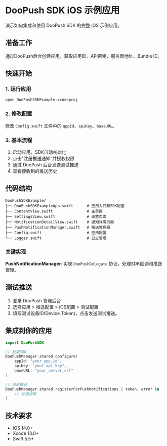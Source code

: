 # DooPush SDK iOS 示例应用

演示如何集成和使用 DooPush SDK 的完整 iOS 示例应用。

## 准备工作

通过DooPush后台创建应用，获取应用ID、API密钥、服务器地址、Bundle ID。

## 快速开始

### 1. 运行应用
```bash
open DooPushSDKExample.xcodeproj
```

### 2. 修改配置
修改 `Config.swift` 文件中的 `appId`、`apiKey`、`baseURL`。

### 3. 基本流程
1. 启动应用，SDK自动初始化
2. 点击"注册推送通知"并授权权限
3. 通过 DooPush 后台发送测试推送
4. 查看接收到的推送历史

## 代码结构

```
DooPushSDKExample/
├── DooPushSDKExampleApp.swift      # 应用入口和SDK配置
├── ContentView.swift               # 主界面
├── SettingsView.swift              # 设置页面
├── NotificationDetailView.swift    # 通知详情页面
├── PushNotificationManager.swift   # 推送管理器
├── Config.swift                    # 应用配置
└── Logger.swift                    # 日志管理
```

### 关键实现

**PushNotificationManager**: 实现 `DooPushDelegate` 协议，处理SDK回调和推送管理。

## 测试推送

1. 登录 DooPush 管理后台
2. 选择应用 > 推送配置 > iOS配置 > 测试配置
3. 填写测试设备ID(Device Token)，点击发送测试推送。

## 集成到你的应用

```swift
import DooPushSDK

// 配置SDK
DooPushManager.shared.configure(
    appId: "your_app_id",
    apiKey: "your_api_key", 
    baseURL: "your_server_url"
)

// 注册推送
DooPushManager.shared.registerForPushNotifications { token, error in
    // 处理结果
}
```

## 技术要求

- iOS 14.0+
- Xcode 13.0+
- Swift 5.5+